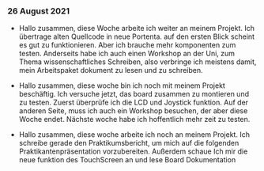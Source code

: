### 26 August 2021

- Hallo zusammen, diese Woche arbeite ich weiter an meinem Projekt. Ich übertrage alten Quellcode in neue Portenta. auf den ersten Blick scheint es gut zu funktionieren. Aber ich brauche mehr komponenten zum testen. Anderseits habe ich auch einen Workshop an der Uni, zum Thema wissenschaftliches Schreiben, also verbringe ich meistens damit, mein Arbeitspaket dokument zu lesen und zu schreiben.

- Hallo zusammen, diese woche bin ich noch mit meinem Projekt beschäftig. Ich versuche jetzt, das board zusammen zu montieren und zu testen. Zuerst überprüfe ich die LCD und Joystick funktion. Auf der anderen Seite, muss ich auch ein Workshop besuchen, der aber diese Woche endet.  Nächste woche habe ich hoffentlich mehr zeit zu testen.

- Hallo zusammen, diese woche arbeite ich noch an meinem Projekt. Ich schreibe gerade den Praktikumsbericht, um mich auf die folgenden Praktikantenpräsentation vorzubereiten. Außerdem schaue Ich mir die neue funktion des TouchScreen an und lese Board Dokumentation 